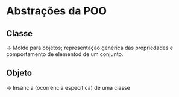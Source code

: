 # Abstrações da POO

## Classe 
-> Molde para objetos; representação genérica das propriedades e comportamento de elementod de um conjunto.

## Objeto
-> Insância (ocorrência específica) de uma classe
